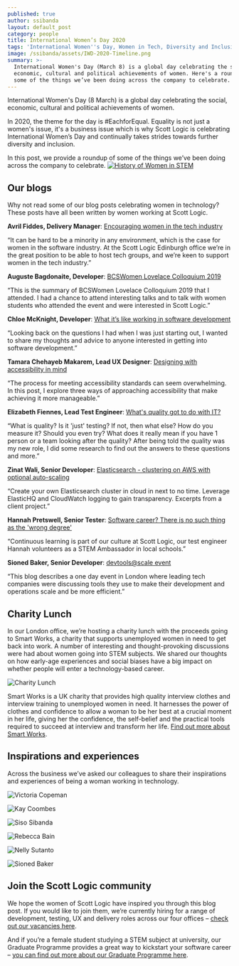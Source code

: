 ```yaml
---
published: true
author: ssibanda
layout: default_post
category: people
title: International Women’s Day 2020
tags: 'International Women''s Day, Women in Tech, Diversity and Inclusion, Careers'
image: /ssibanda/assets/IWD-2020-Timeline.png
summary: >-
  International Women's Day (March 8) is a global day celebrating the social,
  economic, cultural and political achievements of women. Here's a roundup of
  some of the things we’ve been doing across the company to celebrate.
---
```

International Women's Day (8 March) is a global day celebrating the social, economic, cultural and political achievements of women.

In 2020, the theme for the day is #EachforEqual. Equality is not just a women's issue, it's a business issue which is why Scott Logic is celebrating International Women’s Day and continually takes strides towards further diversity and inclusion. 

In this post, we provide a roundup of some of the things we’ve been doing across the company to celebrate.
[![History of Women in STEM]({{site.github.url}}/ssibanda/assets/IWD-2020-Timeline.png "Click here to view a larger version of the timeline")]({{site.baseurl}}/ssibanda/assets/IWD-2020-Timeline.png)

## Our blogs
Why not read some of our blog posts celebrating women in technology? These posts have all been written by women working at Scott Logic.

**Avril Fiddes, Delivery Manager**: [Encouraging women in the tech industry](https://blog.scottlogic.com/2019/03/07/women-in-tech.html)

“It can be hard to be a minority in any environment, which is the case for women in the software industry. At the Scott Logic Edinburgh office we’re in the great position to be able to host tech groups, and we’re keen to support women in the tech industry.”

**Auguste Bagdonaite, Developer**: [BCSWomen Lovelace Colloquium 2019](https://blog.scottlogic.com/2019/05/01/bcswomen-lovelace-colloquium-2019.html)

“This is the summary of BCSWomen Lovelace Colloquium 2019 that I attended. I had a chance to attend interesting talks and to talk with women students who attended the event and were interested in Scott Logic.”

**Chloe McKnight, Developer**: [What it’s like working in software development](https://blog.scottlogic.com/2019/07/19/what-its-like-working-in-software-development.html)

“Looking back on the questions I had when I was just starting out, I wanted to share my thoughts and advice to anyone interested in getting into software development.”

**Tamara Chehayeb Makarem, Lead UX Designer**: [Designing with accessibility in mind](https://blog.scottlogic.com/2019/09/11/Designing-with-accessibility-in-mind.html)

“The process for meeting accessibility standards can seem overwhelming. In this post, I explore three ways of approaching accessibility that make achieving it more manageable.”

**Elizabeth Fiennes, Lead Test Engineer**: [What's quality got to do with IT?](https://blog.scottlogic.com/2019/02/15/what-s-quality-got-to-do-with-it.html)

“What is quality? Is it 'just' testing? If not, then what else? How do you measure it? Should you even try? What does it really mean if you have 1 person or a team looking after the quality? After being told the quality was my new role, I did some research to find out the answers to these questions and more.”

**Zinat Wali, Senior Developer**: [Elasticsearch - clustering on AWS with optional auto-scaling](https://blog.scottlogic.com/2019/07/19/elasticsearch-clustering.html)

“Create your own Elasticsearch cluster in cloud in next to no time. Leverage ElasticHQ and CloudWatch logging to gain transparency. Excerpts from a client project.”

**Hannah Pretswell, Senior Tester**: [Software career? There is no such thing as the 'wrong degree'](https://blog.scottlogic.com/2016/09/05/there-is-no-such-thing-as-the-wrong-degree.html)

“Continuous learning is part of our culture at Scott Logic, our test engineer Hannah volunteers as a STEM Ambassador in local schools.”

**Sioned Baker, Senior Developer**: [devtools@scale event](https://blog.scottlogic.com/2017/05/25/devtoolsatscale-event.html)

“This blog describes a one day event in London where leading tech companies were discussing tools they use to make their development and operations scale and be more efficient.”

## Charity Lunch

In our London office, we’re hosting a charity lunch with the proceeds going to Smart Works, a charity that supports unemployed women in need to get back into work. A number of interesting and thought-provoking discussions were had about women going into STEM subjects. We shared our thoughts on how early-age experiences and social biases have a big impact on whether people will enter a technology-based career.

![Charity Lunch]({{site.baseurl}}/ssibanda/assets/Charity-Lunch-1.jpg)

Smart Works is a UK charity that provides high quality interview clothes and interview training to unemployed women in need. It harnesses the power of clothes and confidence to allow a woman to be her best at a crucial moment in her life, giving her the confidence, the self-belief and the practical tools required to succeed at interview and transform her life. [Find out more about Smart Works](https://smartworks.org.uk/).

## Inspirations and experiences

Across the business we’ve asked our colleagues to share their inspirations and experiences of being a woman working in technology.

![Victoria Copeman]({{site.baseurl}}/ssibanda/assets/Victoria-Copeman-profile-crop.jpg)

![Kay Coombes]({{site.baseurl}}/ssibanda/assets/Kay-Coombes-profile-crop.jpg)

![Siso Sibanda]({{site.baseurl}}/ssibanda/assets/Siso-Sibanda-profile-crop.jpg)

![Rebecca Bain]({{site.baseurl}}/ssibanda/assets/Rebecca-Bain-profile-crop.jpg)

![Nelly Sutanto]({{site.baseurl}}/ssibanda/assets/Nelly-Sutanto-profile-crop.jpg)

![Sioned Baker]({{site.baseurl}}/ssibanda/assets/Sioned-Baker-profile-crop.jpg)

## Join the Scott Logic community

We hope the women of Scott Logic have inspired you through this blog post. If you would like to join them, we’re currently hiring for a range of development, testing, UX and delivery roles across our four offices – [check out our vacancies here](https://www.scottlogic.com/careers/vacancies/).

And if you’re a female student studying a STEM subject at university, our Graduate Programme provides a great way to kickstart your software career – [you can find out more about our Graduate Programme here](https://www.scottlogic.com/careers/graduates-programme/).